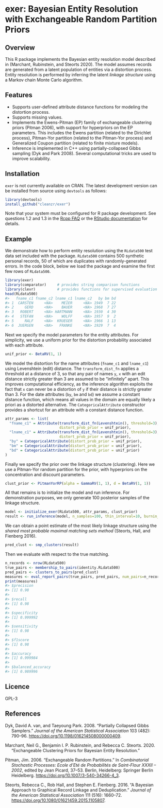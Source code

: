 <!-- README.md is generated from README.Rmd. Please edit that file -->

# exer: Bayesian Entity Resolution with Exchangeable Random Partition Priors

## Overview

This R package implements the Bayesian entity resolution model described
in (Marchant, Rubinstein, and Steorts 2020). The model assumes records
are generated from a latent population of entities via a distortion
process. Entity resolution is performed by inferring the latent *linkage
structure* using a Markov chain Monte Carlo algorithm.

## Features

  - Supports user-defined attribute distance functions for modeling the
    distortion process.
  - Supports missing values.
  - Implements the Ewens-Pitman (EP) family of exchangeable clustering
    priors (Pitman 2006), with support for hyperpriors on the EP
    parameters. This includes the Ewens partition (related to the
    Dirichlet process), Pitman-Yor partition (related to the Pitman-Yor
    process) and Generalized Coupon partition (related to finite mixture
    models).
  - Inference is implemented in C++ using partially-collapsed Gibbs
    sampling (Dyk and Park 2008). Several computational tricks are used
    to improve scalability.

## Installation

`exer` is not currently available on CRAN. The latest development
version can be installed from source using `devtools` as follows:

``` r
library(devtools)
install_github("cleanzr/exer")
```

Note that your system must be configured for R package development. See
questions 1.2 and 1.3 in the [Rcpp
FAQ](https://cran.r-project.org/package=Rcpp/vignettes/Rcpp-FAQ.pdf) or
the [RStudio
documentation](http://www.rstudio.com/ide/docs/packages/prerequisites)
for details.

## Example

We demonstrate how to perform entity resolution using the `RLdata500`
test data set included with the package. `RLdata500` contains 500
synthetic personal records, 50 of which are duplicates with
randomly-generated errors. In the code block, below we load the package
and examine the first few rows of `RLdata500`.

``` r
library(exer)
library(comparator)     # provides string comparison functions
library(clevr)          # provides functions for supervised evaluation
head(RLdata500)
#>   fname_c1 fname_c2 lname_c1 lname_c2   by bm bd
#> 1  CARSTEN     <NA>    MEIER     <NA> 1949  7 22
#> 2     GERD     <NA>    BAUER     <NA> 1968  7 27
#> 3   ROBERT     <NA> HARTMANN     <NA> 1930  4 30
#> 4   STEFAN     <NA>    WOLFF     <NA> 1957  9  2
#> 5     RALF     <NA>  KRUEGER     <NA> 1966  1 13
#> 6  JUERGEN     <NA>   FRANKE     <NA> 1929  7  4
```

Next we specify the model parameters for the entity attributes. For
simplicity, we use a uniform prior for the distortion probability
associated with each attribute.

``` r
unif_prior <- BetaRV(1, 1)
```

We model the distortion for the name attributes (`fname_c1` and
`lname_c1`) using Levenshtein (edit) distance. The `transform_dist_fn`
applies a threshold at a distance of 3, so that any pair of names `y`,
`x` with an edit distance strictly greater than 3 are assumed to be
“infinitely” apart. This improves computational efficiency, as the
inference algorithm exploits the fact that `x` can never be a distortion
of `y` if their distance is strictly greater than 3. For the date
attributes (`by`, `bm` and `bd`) we assume a constant distance function,
which means all values in the domain are equally likely a priori as a
distorted alternative. The `CategoricalAttribute` constructor provides a
shortcut for an attribute with a constant distance function.

``` r
attr_params <- list(
  "fname_c1" = Attribute(transform_dist_fn(Levenshtein(), threshold=3), 
                         distort_prob_prior = unif_prior),
  "lname_c1" = Attribute(transform_dist_fn(Levenshtein(), threshold=3), 
                         distort_prob_prior = unif_prior),
  "by" = CategoricalAttribute(distort_prob_prior = unif_prior),
  "bm" = CategoricalAttribute(distort_prob_prior = unif_prior),
  "bd" = CategoricalAttribute(distort_prob_prior = unif_prior)
)
```

Finally we specify the prior over the linkage structure (clustering).
Here we use a Pitman-Yor random partition for the prior, with
hyperpriors on the concentration and discount parameters.

``` r
clust_prior <- PitmanYorRP(alpha = GammaRV(1, 1), d = BetaRV(1, 1))
```

All that remains is to initialize the model and run inference. For
demonstration purposes, we only generate 100 posterior samples of the
linkage structure.

``` r
model <- initialize_exer(RLdata500, attr_params, clust_prior)
result <- run_inference(model, n_samples=100, thin_interval=10, burnin_interval=1000)
```

We can obtain a point estimate of the most likely linkage structure
using the *shared most probable maximal matching sets method* (Steorts,
Hall, and Fienberg 2016).

``` r
pred_clust <- smp_clusters(result)
```

Then we evaluate with respect to the true matching.

``` r
n_records <- nrow(RLdata500)
true_pairs <- membership_to_pairs(identity.RLdata500)
pred_pairs <- clusters_to_pairs(pred_clust)
measures <- eval_report_pairs(true_pairs, pred_pairs, num_pairs=n_records*(n_records-1)/2)
print(measures)
#> $precision
#> [1] 0.98
#> 
#> $recall
#> [1] 0.98
#> 
#> $specificity
#> [1] 0.999992
#> 
#> $sensitivity
#> [1] 0.98
#> 
#> $f1score
#> [1] 0.98
#> 
#> $accuracy
#> [1] 0.999984
#> 
#> $balanced_accuracy
#> [1] 0.989996
```

## Licence

GPL-3

## References

<div id="refs" class="references hanging-indent">

<div id="ref-dyk_partially_2008">

Dyk, David A. van, and Taeyoung Park. 2008. “Partially Collapsed Gibbs
Samplers.” *Journal of the American Statistical Association* 103 (482):
790–96. <https://doi.org/10.1198/016214508000000409>.

</div>

<div id="ref-marchant_exchangeable_2020">

Marchant, Neil G., Benjamin I. P. Rubinstein, and Rebecca C. Steorts.
2020. “Exchangeable Clustering Priors for Bayesian Entity Resolution.”

</div>

<div id="ref-pitman_exchangeable_2006">

Pitman, Jim. 2006. “Exchangeable Random Partitions.” In *Combinatorial
Stochastic Processes: Ecole d’Eté de Probabilités de Saint-Flour XXXII –
2002*, edited by Jean Picard, 37–53. Berlin, Heidelberg: Springer Berlin
Heidelberg. <https://doi.org/10.1007/3-540-34266-4_3>.

</div>

<div id="ref-steorts2016">

Steorts, Rebecca C., Rob Hall, and Stephen E. Fienberg. 2016. “A
Bayesian Approach to Graphical Record Linkage and Deduplication.”
*Journal of the American Statistical Association* 111 (516): 1660–72.
<https://doi.org/10.1080/01621459.2015.1105807>.

</div>

</div>

